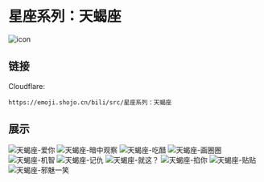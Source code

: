 # 星座系列：天蝎座
![icon](https://emoji.shojo.cn/bili/src/星座系列：天蝎座/icon.png)
## 链接
Cloudflare:
```
https://emoji.shojo.cn/bili/src/星座系列：天蝎座
```
## 展示
![天蝎座-爱你](https://emoji.shojo.cn/bili/src/星座系列：天蝎座/天蝎座-爱你.png)
![天蝎座-暗中观察](https://emoji.shojo.cn/bili/src/星座系列：天蝎座/天蝎座-暗中观察.png)
![天蝎座-吃醋](https://emoji.shojo.cn/bili/src/星座系列：天蝎座/天蝎座-吃醋.png)
![天蝎座-画圈圈](https://emoji.shojo.cn/bili/src/星座系列：天蝎座/天蝎座-画圈圈.png)
![天蝎座-机智](https://emoji.shojo.cn/bili/src/星座系列：天蝎座/天蝎座-机智.png)
![天蝎座-记仇](https://emoji.shojo.cn/bili/src/星座系列：天蝎座/天蝎座-记仇.png)
![天蝎座-就这？](https://emoji.shojo.cn/bili/src/星座系列：天蝎座/天蝎座-就这？.png)
![天蝎座-掐你](https://emoji.shojo.cn/bili/src/星座系列：天蝎座/天蝎座-掐你.png)
![天蝎座-贴贴](https://emoji.shojo.cn/bili/src/星座系列：天蝎座/天蝎座-贴贴.png)
![天蝎座-邪魅一笑](https://emoji.shojo.cn/bili/src/星座系列：天蝎座/天蝎座-邪魅一笑.png)
